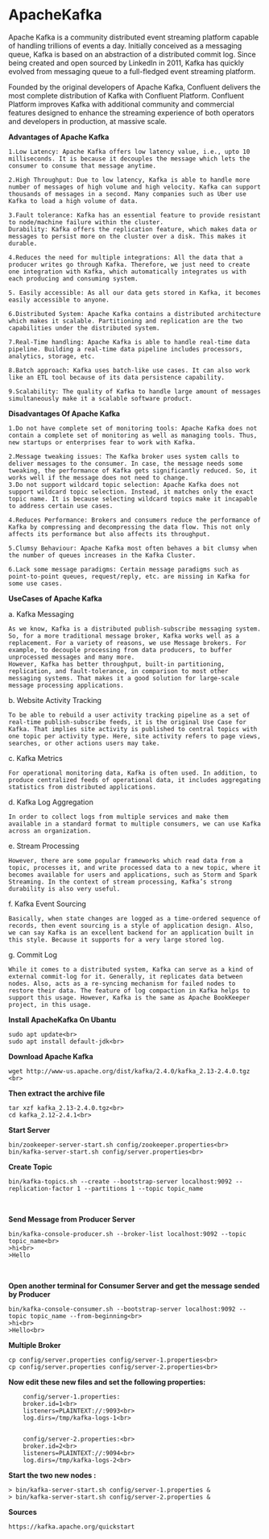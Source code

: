 # ApacheKafka

<p>Apache Kafka is a community distributed event streaming platform capable of handling trillions of events a day. Initially conceived as a messaging queue, Kafka is based on an abstraction of a distributed commit log. Since being created and open sourced by LinkedIn in 2011, Kafka has quickly evolved from messaging queue to a full-fledged event streaming platform.

Founded by the original developers of Apache Kafka, Confluent delivers the most complete distribution of Kafka with Confluent Platform. Confluent Platform improves Kafka with additional community and commercial features designed to enhance the streaming experience of both operators and developers in production, at massive scale.</p>

**Advantages of Apache Kafka**

    1.Low Latency: Apache Kafka offers low latency value, i.e., upto 10 milliseconds. It is because it decouples the message which lets the consumer to consume that message anytime.
    
    2.High Throughput: Due to low latency, Kafka is able to handle more number of messages of high volume and high velocity. Kafka can support thousands of messages in a second. Many companies such as Uber use Kafka to load a high volume of data.
    
    3.Fault tolerance: Kafka has an essential feature to provide resistant to node/machine failure within the cluster.
    Durability: Kafka offers the replication feature, which makes data or messages to persist more on the cluster over a disk. This makes it durable.
    
    4.Reduces the need for multiple integrations: All the data that a producer writes go through Kafka. Therefore, we just need to create one integration with Kafka, which automatically integrates us with each producing and consuming system.
    
    5. Easily accessible: As all our data gets stored in Kafka, it becomes easily accessible to anyone.
    
    6.Distributed System: Apache Kafka contains a distributed architecture which makes it scalable. Partitioning and replication are the two capabilities under the distributed system.
    
    7.Real-Time handling: Apache Kafka is able to handle real-time data pipeline. Building a real-time data pipeline includes processors, analytics, storage, etc.
    
    8.Batch approach: Kafka uses batch-like use cases. It can also work like an ETL tool because of its data persistence capability.
    
    9.Scalability: The quality of Kafka to handle large amount of messages simultaneously make it a scalable software product.

**Disadvantages Of Apache Kafka**

    1.Do not have complete set of monitoring tools: Apache Kafka does not contain a complete set of monitoring as well as managing tools. Thus, new startups or enterprises fear to work with Kafka.
    
    2.Message tweaking issues: The Kafka broker uses system calls to deliver messages to the consumer. In case, the message needs some tweaking, the performance of Kafka gets significantly reduced. So, it works well if the message does not need to change.
    3.Do not support wildcard topic selection: Apache Kafka does not support wildcard topic selection. Instead, it matches only the exact topic name. It is because selecting wildcard topics make it incapable to address certain use cases.
    
    4.Reduces Performance: Brokers and consumers reduce the performance of Kafka by compressing and decompressing the data flow. This not only affects its performance but also affects its throughput.
    
    5.Clumsy Behaviour: Apache Kafka most often behaves a bit clumsy when the number of queues increases in the Kafka Cluster.
    
    6.Lack some message paradigms: Certain message paradigms such as point-to-point queues, request/reply, etc. are missing in Kafka for some use cases.
    
**UseCases of Apache Kafka**

  a. Kafka Messaging
  
  
    As we know, Kafka is a distributed publish-subscribe messaging system. So, for a more traditional message broker, Kafka works well as a replacement. For a variety of reasons, we use Message brokers. For example, to decouple processing from data producers, to buffer unprocessed messages and many more.
    However, Kafka has better throughput, built-in partitioning, replication, and fault-tolerance, in comparison to most other messaging systems. That makes it a good solution for large-scale message processing applications.

b. Website Activity Tracking


    To be able to rebuild a user activity tracking pipeline as a set of real-time publish-subscribe feeds, it is the original Use Case for Kafka. That implies site activity is published to central topics with one topic per activity type. Here, site activity refers to page views, searches, or other actions users may take.

c. Kafka Metrics

    For operational monitoring data, Kafka is often used. In addition, to produce centralized feeds of operational data, it includes aggregating statistics from distributed applications.

d. Kafka Log Aggregation

    In order to collect logs from multiple services and make them available in a standard format to multiple consumers, we can use Kafka across an organization.

e. Stream Processing

    However, there are some popular frameworks which read data from a topic, processes it, and write processed data to a new topic, where it becomes available for users and applications, such as Storm and Spark Streaming. In the context of stream processing, Kafka’s strong durability is also very useful.

f. Kafka Event Sourcing

    Basically, when state changes are logged as a time-ordered sequence of records, then event sourcing is a style of application design. Also, we can say Kafka is an excellent backend for an application built in this style. Because it supports for a very large stored log.

g. Commit Log

    While it comes to a distributed system, Kafka can serve as a kind of external commit-log for it. Generally, it replicates data between nodes. Also, acts as a re-syncing mechanism for failed nodes to restore their data. The feature of log compaction in Kafka helps to support this usage. However, Kafka is the same as Apache BookKeeper project, in this usage.
    
**Install ApacheKafka On Ubantu**

    sudo apt update<br>
    sudo apt install default-jdk<br>
  
**Download Apache Kafka**<br>

    wget http://www-us.apache.org/dist/kafka/2.4.0/kafka_2.13-2.4.0.tgz <br>
  
 **Then extract the archive file**<br>
 
    tar xzf kafka_2.13-2.4.0.tgz<br>
    cd kafka_2.12-2.4.1<br>
  
  **Start Server**<br>
  
    bin/zookeeper-server-start.sh config/zookeeper.properties<br>
    bin/kafka-server-start.sh config/server.properties<br>
  
  **Create Topic**<br>
  
    bin/kafka-topics.sh --create --bootstrap-server localhost:9092 --replication-factor 1 --partitions 1 --topic topic_name
  <br>
  
  **Send Message from Producer Server**<br>
  
    bin/kafka-console-producer.sh --broker-list localhost:9092 --topic topic_name<br>
    >hi<br>
    >Hello
  <br>
  
  **Open another terminal for Consumer Server and get the message sended by Producer**<br>
  
    bin/kafka-console-consumer.sh --bootstrap-server localhost:9092 --topic topic_name --from-beginning<br>
    >hi<br>
    >Hello<br>
  
  **Multiple Broker**<br>
  
    cp config/server.properties config/server-1.properties<br>
    cp config/server.properties config/server-2.properties<br>
  
  **Now edit these new files and set the following properties:**
  
        config/server-1.properties:
        broker.id=1<br>
        listeners=PLAINTEXT://:9093<br>
        log.dirs=/tmp/kafka-logs-1<br>
        
    
        config/server-2.properties:<br>
        broker.id=2<br>
        listeners=PLAINTEXT://:9094<br>
        log.dirs=/tmp/kafka-logs-2<br>
        
 **Start the two new nodes :**<br>

    > bin/kafka-server-start.sh config/server-1.properties &
    > bin/kafka-server-start.sh config/server-2.properties &


**Sources**<br>

    https://kafka.apache.org/quickstart

    
  
  

  
  
  
  
